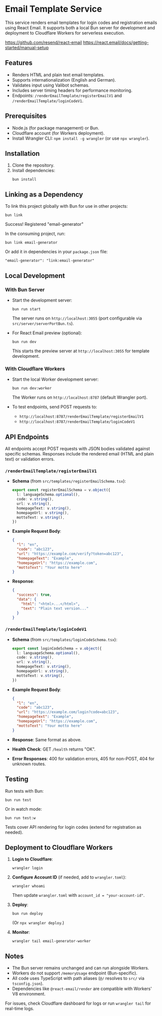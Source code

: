 # Email Template Service

This service renders email templates for login codes and registration emails using React Email. It supports both a local Bun server for development and deployment to Cloudflare Workers for serverless execution.

https://github.com/resend/react-email
https://react.email/docs/getting-started/manual-setup

## Features

- Renders HTML and plain text email templates.
- Supports internationalization (English and German).
- Validates input using Valibot schemas.
- Includes server timing headers for performance monitoring.
- Endpoints: `/renderEmailTemplate/registerEmailV1` and `/renderEmailTemplate/loginCodeV1`.

## Prerequisites

- Node.js (for package management) or Bun.
- Cloudflare account (for Workers deployment).
- Install Wrangler CLI: `npm install -g wrangler` (or use `npx wrangler`).

## Installation

1. Clone the repository.
2. Install dependencies:
   ```
   bun install
   ```

## Linking as a Dependency

To link this project globally with Bun for use in other projects:

```
bun link
```

Success! Registered "email-generator"

In the consuming project, run:

```
bun link email-generator
```

Or add it in dependencies in your `package.json` file:

```
"email-generator": "link:email-generator"
```

## Local Development

### With Bun Server

- Start the development server:
  ```
  bun run start
  ```
  The server runs on `http://localhost:3055` (port configurable via `src/server/serverPortBun.ts`).

- For React Email preview (optional):
  ```
  bun run dev
  ```
  This starts the preview server at `http://localhost:3055` for template development.

### With Cloudflare Workers

- Start the local Worker development server:
  ```
  bun run dev:worker
  ```
  The Worker runs on `http://localhost:8787` (default Wrangler port).

- To test endpoints, send POST requests to:
  - `http://localhost:8787/renderEmailTemplate/registerEmailV1`
  - `http://localhost:8787/renderEmailTemplate/loginCodeV1`

## API Endpoints

All endpoints accept POST requests with JSON bodies validated against specific schemas. Responses include the rendered email (HTML and plain text) or validation errors.

### `/renderEmailTemplate/registerEmailV1`
- **Schema** (from `src/templates/registerEmailSchema.tsx`):
  ```typescript
  export const registerEmailSchema = v.object({
    l: languageSchema.optional(),
    code: v.string(),
    url: v.string(),
    homepageText: v.string(),
    homepageUrl: v.string(),
    mottoText: v.string(),
  })
  ```
- **Example Request Body**:
  ```json
  {
    "l": "en",
    "code": "abc123",
    "url": "https://example.com/verify?token=abc123",
    "homepageText": "Example",
    "homepageUrl": "https://example.com",
    "mottoText": "Your motto here"
  }
  ```
- **Response**:
  ```json
  {
    "success": true,
    "data": {
      "html": "<html>...</html>",
      "text": "Plain text version..."
    }
  }
  ```

### `/renderEmailTemplate/loginCodeV1`
- **Schema** (from `src/templates/loginCodeSchema.tsx`):
  ```typescript
  export const loginCodeSchema = v.object({
    l: languageSchema.optional(),
    code: v.string(),
    url: v.string(),
    homepageText: v.string(),
    homepageUrl: v.string(),
    mottoText: v.string(),
  })
  ```
- **Example Request Body**:
  ```json
  {
    "l": "en",
    "code": "abc123",
    "url": "https://example.com/login?code=abc123",
    "homepageText": "Example",
    "homepageUrl": "https://example.com",
    "mottoText": "Your motto here"
  }
  ```
- **Response**: Same format as above.

- **Health Check**: GET `/health` returns "OK".
- **Error Responses**: 400 for validation errors, 405 for non-POST, 404 for unknown routes.

## Testing

Run tests with Bun:
```
bun run test
```
Or in watch mode:
```
bun run test:w
```

Tests cover API rendering for login codes (extend for registration as needed).

## Deployment to Cloudflare Workers

1. **Login to Cloudflare**:
   ```
   wrangler login
   ```

2. **Configure Account ID** (if needed, add to `wrangler.toml`):
   ```
   wrangler whoami
   ```
   Then update `wrangler.toml` with `account_id = "your-account-id"`.

3. **Deploy**:
   ```
   bun run deploy
   ```
   (Or `npx wrangler deploy`.)

4. **Monitor**:

   `wrangler tail email-generator-worker`

## Notes

- The Bun server remains unchanged and can run alongside Workers.
- Workers do not support `/memoryUsage` endpoint (Bun-specific).
- All code uses TypeScript with path aliases (`@/` resolves to `src/` via `tsconfig.json`).
- Dependencies like `@react-email/render` are compatible with Workers' V8 environment.

For issues, check Cloudflare dashboard for logs or run `wrangler tail` for real-time logs.

